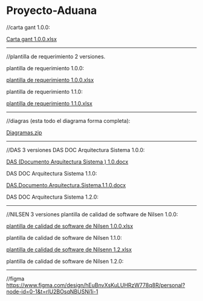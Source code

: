 # Proyecto-Aduana
//carta gant 1.0.0:

[Carta gant 1.0.0.xlsx](https://github.com/user-attachments/files/21091646/Carta.gant.1.0.0.xlsx)

-------------------------------------------------------------------------------------------------------------------------------------------------------------

//plantilla de requerimiento 2 versiones.

plantilla de requerimiento 1.0.0:

[plantilla de requerimiento 1.0.0.xlsx](https://github.com/user-attachments/files/20991011/plantilla.de.requerimiento.1.0.0.xlsx)

plantilla de requerimiento 1.1.0:

[plantilla de requerimiento 1.1.0.xlsx](https://github.com/user-attachments/files/21091372/plantilla.de.requerimiento.1.1.0.xlsx)

-------------------------------------------------------------------------------------------------------------------------------------------------------------

//diagras (esta todo el diagrama forma completa):

[Diagramas.zip](https://github.com/user-attachments/files/20991072/Diagramas.zip)

-------------------------------------------------------------------------------------------------------------------------------------------------------------

//DAS 3 versiones
DAS DOC Arquitectura Sistema 1.0.0:

[DAS (Documento Arquitectura Sistema ) 1.0.docx](https://github.com/user-attachments/files/20991047/DAS.Documento.Arquitectura.Sistema.1.0.docx)

DAS DOC Arquitectura Sistema 1.1.0:

[DAS.Documento.Arquitectura.Sistema.1.1.0.docx](https://github.com/user-attachments/files/21091472/DAS.Documento.Arquitectura.Sistema.1.1.0.docx)

DAS DOC Arquitectura Sistema 1.2.0:

-------------------------------------------------------------------------------------------------------------------------------------------------------------

//NILSEN 3 versiones
plantilla de calidad de software de Nilsen 1.0.0:

[plantilla de calidad de software de Nilsen 1.0.0.xlsx](https://github.com/user-attachments/files/20991008/plantilla.de.calidad.de.software.de.Nilsen.1.0.0.xlsx)

plantilla de calidad de software de Nilsen 1.1.0:

[plantilla de calidad de software de Nilsenn 1.2.xlsx](https://github.com/user-attachments/files/20991068/plantilla.de.calidad.de.software.de.Nilsenn.1.2.xlsx)

plantilla de calidad de software de Nilsen 1.2.0:

-------------------------------------------------------------------------------------------------------------------------------------------------------------

//figma
https://www.figma.com/design/hEuBnvXsKuLUHRzW778q8R/personal?node-id=0-1&t=rlU2BOsqNBUSNi1i-1
